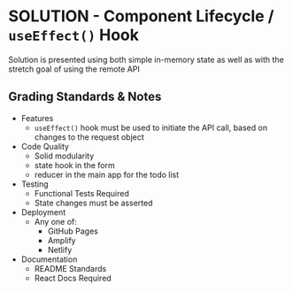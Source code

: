 # SOLUTION - Component Lifecycle / `useEffect()` Hook

Solution is presented using both simple in-memory state as well as with the stretch goal of using the remote API

## Grading Standards & Notes

- Features
  - `useEffect()` hook must be used to initiate the API call, based on changes to the request object
- Code Quality
  - Solid modularity
  - state hook in the form
  - reducer in the main app for the todo list
- Testing
  - Functional Tests Required
  - State changes must be asserted
- Deployment
  - Any one of:
    - GitHub Pages
    - Amplify
    - Netlify
- Documentation
  - README Standards
  - React Docs Required
